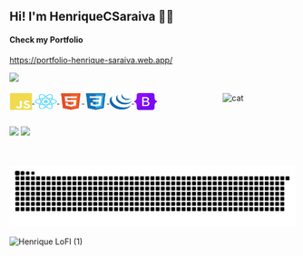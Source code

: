 ## Hi! I'm HenriqueCSaraiva 🐱‍💻

#### Check my Portfolio
https://portfolio-henrique-saraiva.web.app/

<div>
  <a href="https://github.com/HenriqueCSaraiva>
  <img height="180em" src="https://github-readme-stats-henriquecsaraiva.vercel.app/api?username=HenriqueCSaraiva&show_icons=true&theme=dracula" />
  
  <img height="180em" src="https://github-readme-stats.vercel.app/api/top-langs/?username=HenriqueCSaraiva&layout=compact&langs_count=7&theme=dracula"/>
  </div>                                                                                                                                              

  <div style="display: inline_block"><br>
  <img align="center" alt="Js" height="30" width="40" src="https://raw.githubusercontent.com/devicons/devicon/master/icons/javascript/javascript-plain.svg">
  <img align="center" alt="React" height="30" width="40" src="https://raw.githubusercontent.com/devicons/devicon/master/icons/react/react-original.svg">
  <img align="center" alt="HTML" height="30" width="40" src="https://raw.githubusercontent.com/devicons/devicon/master/icons/html5/html5-original.svg">
  <img align="center" alt="CSS" height="30" width="40" src="https://raw.githubusercontent.com/devicons/devicon/master/icons/css3/css3-original.svg">
  <img align="center" alt="Jquery" height="30" width="40" src="https://raw.githubusercontent.com/devicons/devicon/master/icons/jquery/jquery-original.svg">
  <img align="center" alt="Bootstrap" height="30" width="40" src="https://raw.githubusercontent.com/devicons/devicon/master/icons/bootstrap/bootstrap-original.svg">
  
  <img align="right" alt="cat" src="https://media.giphy.com/media/3oKIPnAiaMCws8nOsE/giphy.gif" width="128" height="128" />
                                                                                                                                  
</div>

 ## 
                                                                                                   
<div> 
  <a href="https://www.instagram.com/henrique_c_saraiva/" target="_blank"><img src="https://img.shields.io/badge/-Instagram-%23E4405F?style=for-the-badge&logo=instagram&logoColor=white" target="_blank"></a>
  <a href="https://www.linkedin.com/in/henrique-csaraiva/" target="_blank"><img src="https://img.shields.io/badge/-LinkedIn-%230077B5?style=for-the-badge&logo=linkedin&logoColor=white" target="_blank"></a> 

![Snake animation](https://github.com/HenriqueCSaraiva/HenriqueCSaraiva/blob/output/github-contribution-grid-snake.svg)

![Henrique LoFI (1)](https://user-images.githubusercontent.com/86918112/145871546-084283ba-c7d0-42e4-aa34-7ab573b0c3e4.png)

</div>
